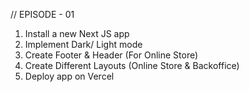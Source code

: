 // EPISODE - 01

1. Install a new Next JS app
2. Implement Dark/ Light mode
3. Create Footer & Header (For Online Store)
4. Create Different Layouts (Online Store & Backoffice)
5. Deploy app on Vercel
